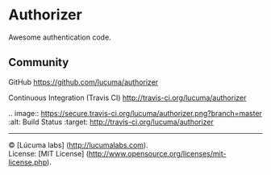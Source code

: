 
# Authorizer

Awesome authentication code.

## Community

GitHub
   https://github.com/lucuma/authorizer

Continuous Integration (Travis CI)
   http://travis-ci.org/lucuma/authorizer

   .. image:: https://secure.travis-ci.org/lucuma/authorizer.png?branch=master
      :alt: Build Status
      :target: http://travis-ci.org/lucuma/authorizer


---------------------------------------
© [Lúcuma labs] (http://lucumalabs.com).  
License: [MIT License] (http://www.opensource.org/licenses/mit-license.php).